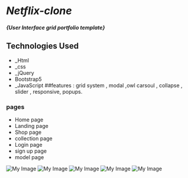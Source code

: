 
# _Netflix-clone_

#### _{User Interface grid portfolio template}_

## Technologies Used
* _Html
* _css
* _jQuery
* Bootstrap5
* _JavaScript
##features :
grid system , modal ,owl carsoul , collapse , slider , responsive, popups.
### pages
- Home page
- Landing page
- Shop page
- collection page
- Login page
- sign up page
- model page

![My Image](1.jpeg)
![My Image](2.jpeg)
![My Image](3.jpeg)
![My Image](4.jpeg)
![My Image](5.jpeg)
